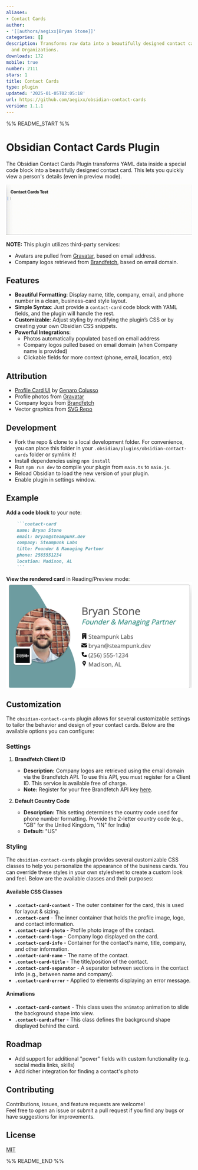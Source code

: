 ```yaml
---
aliases:
- Contact Cards
author:
- '[[authors/aegixx|Bryan Stone]]'
categories: []
description: Transforms raw data into a beautifully designed contact card for People
  and Organizations.
downloads: 172
mobile: true
number: 2111
stars: 1
title: Contact Cards
type: plugin
updated: '2025-01-05T02:05:18'
url: https://github.com/aegixx/obsidian-contact-cards
version: 1.1.1
---
```


%% README_START %%

# Obsidian Contact Cards Plugin

The Obsidian Contact Cards Plugin transforms YAML data inside a special code block into a beautifully designed contact card. This lets you quickly view a person's details (even in preview mode).

![Example](https://raw.githubusercontent.com/aegixx/obsidian-contact-cards/HEAD/example.gif)

**NOTE:** This plugin utilizes third-party services:

- Avatars are pulled from [Gravatar](https://gravatar.com/), based on email address.
- Company logos retrieved from [Brandfetch](https://brandfetch.com), based on email domain.

## Features

- **Beautiful Formatting**: Display name, title, company, email, and phone number in a clean, business-card style layout.
- **Simple Syntax**: Just provide a `contact-card` code block with YAML fields, and the plugin will handle the rest.
- **Customizable**: Adjust styling by modifying the plugin’s CSS or by creating your own Obsidian CSS snippets.
- **Powerful Integrations**:
  - Photos automatically populated based on email address
  - Company logos pulled based on email domain (when Company name is provided)
  - Clickable fields for more context (phone, email, location, etc)

## Attribution

- [Profile Card UI](https://codepen.io/genarocolusso/pen/xONEXg) by [Genaro Colusso](https://codepen.io/genarocolusso)
- Profile photos from [Gravatar](https://gravatar.com/)
- Company logos from [Brandfetch](https://brandfetch.com)
- Vector graphics from [SVG Repo](https://www.svgrepo.com)

## Development

- Fork the repo & clone to a local development folder. For convenience, you can place this folder in your `.obsidian/plugins/obsidian-contact-cards` folder or symlink it!
- Install dependencies using `npm install`
- Run `npm run dev` to compile your plugin from `main.ts` to `main.js`.
- Reload Obsidian to load the new version of your plugin.
- Enable plugin in settings window.

## Example

**Add a code block** to your note:

```md
    ```contact-card
    name: Bryan Stone
    email: bryan@steampunk.dev
    company: Steampunk Labs
    title: Founder & Managing Partner
    phone: 2565551234
    location: Madison, AL
    ```    
```

**View the rendered card** in Reading/Preview mode:
![Sample Card](https://raw.githubusercontent.com/aegixx/obsidian-contact-cards/HEAD/sample_card.png)

## Customization

The `obsidian-contact-cards` plugin allows for several customizable settings to tailor the behavior and design of your contact cards. Below are the available options you can configure:

### Settings

1. **Brandfetch Client ID**
   - **Description:** Company logos are retrieved using the email domain via the Brandfetch API. To use this API, you must register for a Client ID. This service is available free of charge.
   - **Note:** Register for your free Brandfetch API key [here](https://brandfetch.io/).

2. **Default Country Code**
   - **Description:** This setting determines the country code used for phone number formatting. Provide the 2-letter country code (e.g., "GB" for the United Kingdom, "IN" for India)
   - **Default:** "US"

### Styling

The `obsidian-contact-cards` plugin provides several customizable CSS classes to help you personalize the appearance of the business cards. You can override these styles in your own stylesheet to create a custom look and feel. Below are the available classes and their purposes:

#### Available CSS Classes

- **`.contact-card-content`** - The outer container for the card, this is used for layout & sizing.
- **`.contact-card`** - The inner container that holds the profile image, logo, and contact information.
- **`.contact-card-photo`** - Profile photo image of the contact.
- **`.contact-card-logo`** - Company logo displayed on the card.
- **`.contact-card-info`** - Container for the contact's name, title, company, and other information.
- **`.contact-card-name`** - The name of the contact.
- **`.contact-card-title`** - The title/position of the contact.
- **`.contact-card-separator`** - A separator between sections in the contact info (e.g., between name and company).
- **`.contact-card-error`** - Applied to elements displaying an error message.

#### Animations

- **`.contact-card-content`** - This class uses the `animatop` animation to slide the background shape into view.
- **`.contact-card:after`** - This class defines the background shape displayed behind the card.

## Roadmap

- Add support for additional "power" fields with custom functionality (e.g. social media links, skills)
- Add richer integration for finding a contact's photo

## Contributing

Contributions, issues, and feature requests are welcome!  
Feel free to open an issue or submit a pull request if you find any bugs or have suggestions for improvements.

## License

[MIT](LICENSE)


%% README_END %%